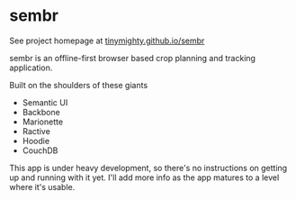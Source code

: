 sembr
=====

See project homepage at [tinymighty.github.io/sembr](http://tinymighty.github.io/sembr)

sembr is an offline-first browser based crop planning and tracking application.

Built on the shoulders of these giants

* Semantic UI
* Backbone
* Marionette
* Ractive
* Hoodie
* CouchDB

This app is under heavy development, so there's no instructions on getting up and running with it yet. I'll add more info as the app matures to a level where it's usable.

